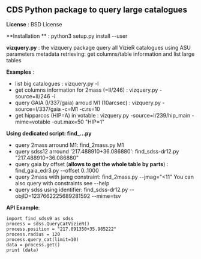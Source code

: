 ## CDS Python package to query large catalogues

**License** : BSD License

**Installation ** : 
python3 setup.py install --user

**vizquery.py** : the vizquery package
              query all VizieR catalogues using ASU parameters
              metadata retrieving: get columns/table information 
				   and list large tables

**Examples** :
* list big catalogues : vizquery.py -l
* get columns information for 2mass (=II/246) : vizquery.py -source=II/246 -i
* query GAIA  (I/337/gaia) arroud M1 (10arcsec) : vizquery.py -source=I/337/gaia -c=M1 -c.rs=10
* get hipparcos (HIP=A) in votable : vizquery.py -source=I/239/hip_main -mime=votable -out.max=50 "HIP=1"


**Using dedicated script: find_...py**
* query 2mass arround M1: find_2mass.py M1
* query sdss12 arround '217.488910+36.086880': find_sdss-dr12.py "217.488910+36.086880"
* query gaia by offset (**allows to get the whole table by parts**) : find_gaia_edr3.py --offset 0..1000 
* query 2mass with jamg constraint: find_2mass.py --jmag="<11"
You can also query with constraints see --help 
* query sdss using identifier: find_sdss-dr12.py  --objID=1237662225689281592  --mime=tsv

**API Example**:

```
import find_sdss9 as sdss
process = sdss.QueryCatVizieR()
process.position = "217.091350+35.985222"
process.radius = 120
process.query_cat(limit=10)
data = process.get()
print (data)
```

